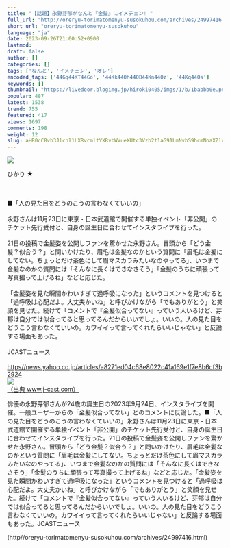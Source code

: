 ```yaml
---
title: "【話題】永野芽郁がなんと『金髪』にイメチェン‼ "
full_url: "http://oreryu-torimatomenyu-susokuhou.com/archives/24997416.html"
short_url: "oreryu-torimatomenyu-susokuhou"
language: "ja"
date: 2023-09-26T21:00:52+0900
lastmod: 
draft: false
author: []
categories: []
tags: ['なんと', 'イメチェン', 'オレ']
encoded_tags: ['44Gq44KT44Go', '44Kk44Oh44OB44Kn44Oz', '44Kq44Os']
keywords: []
thumbnail: "https://livedoor.blogimg.jp/hiroki0405/imgs/1/b/1babbb0e.png"
popular: 487
latest: 1538
trend: 755
featured: 417
views: 1697
comments: 198
weight: 12
slug: aHR0cC8vb3Jlcnl1LXRvcmltYXRvbWVueXUtc3Vzb2t1aG91LmNvbS9hcmNoaXZlcy8yNDk5NzQxNi5odG1s
---
```


![](https://livedoor.blogimg.jp/hiroki0405/imgs/1/b/1babbb0e.png)

<div><p>ひかり ★ </p><br> <br> ■「人の見た目をどうのこうの言わなくていいの」 <br> <br> 永野さんは11月23日に東京・日本武道館で開催する単独イベント「非公開」のチケット先行受付と、自身の誕生日に合わせてインスタライブを行った。 <br> <br> 21日の投稿で金髪姿を公開しファンを驚かせた永野さん。冒頭から「どう金髪？似合う？」と問いかけたり、眉毛は金髪なのかという質問に「眉毛は金髪にしてない。ちょっとだけ茶色にして眉マスカラみたいなのやってる」、いつまで金髪なのかの質問には「そんなに長くはできなさそう」「金髪のうちに頑張って写真撮って上げるね」などと応じた。 <br> <br> 「金髪姿を見た瞬間かわいすぎて過呼吸になった」というコメントを見つけると「過呼吸は心配だよ。大丈夫かいね」と呼びかけながら「でもありがとう」と笑顔を見せた。続けて「コメントで『金髪似合ってない』っていう人いるけど、芽郁は自分では似合ってると思ってるんだからいいでしょ。いいの。人の見た目をどうこう言わなくていいの。カワイイって言ってくれたらいいじゃない」と反論する場面もあった。 <br> <br> JCASTニュース <br> <br> <a target='_blank' href='https//news.yahoo.co.jp/articles/a8271ed04c68e8022c41a169e1f7e8b6cf3b2924'>https//news.yahoo.co.jp/articles/a8271ed04c68e8022c41a169e1f7e8b6cf3b2924</a> <br> <a href='https//www.j-cast.com/images/2023/09/news_20230925125801.jpg' target='_blank' class='' id='img_1_1'><img src='https//livedoor.blogimg.jp/hiroki0405/imgs/2/9/2926bf09.jpg'><br>（出典 www.j-cast.com）<br></a> <p>俳優の永野芽郁さんが24歳の誕生日の2023年9月24日、インスタライブを開催。一般ユーザーからの「金髪似合ってない」とのコメントに反論した。■「人の見た目をどうのこうの言わなくていいの」永野さんは11月23日に東京・日本武道館で開催する単独イベント「非公開」のチケット先行受付と、自身の誕生日に合わせてインスタライブを行った。21日の投稿で金髪姿を公開しファンを驚かせた永野さん。冒頭から「どう金髪？似合う？」と問いかけたり、眉毛は金髪なのかという質問に「眉毛は金髪にしてない。ちょっとだけ茶色にして眉マスカラみたいなのやってる」、いつまで金髪なのかの質問には「そんなに長くはできなさそう」「金髪のうちに頑張って写真撮って上げるね」などと応じた。「金髪姿を見た瞬間かわいすぎて過呼吸になった」というコメントを見つけると「過呼吸は心配だよ。大丈夫かいね」と呼びかけながら「でもありがとう」と笑顔を見せた。続けて「コメントで『金髪似合ってない』っていう人いるけど、芽郁は自分では似合ってると思ってるんだからいいでしょ。いいの。人の見た目をどうこう言わなくていいの。カワイイって言ってくれたらいいじゃない」と反論する場面もあった。JCASTニュース</p></div>

(http//oreryu-torimatomenyu-susokuhou.com/archives/24997416.html)
